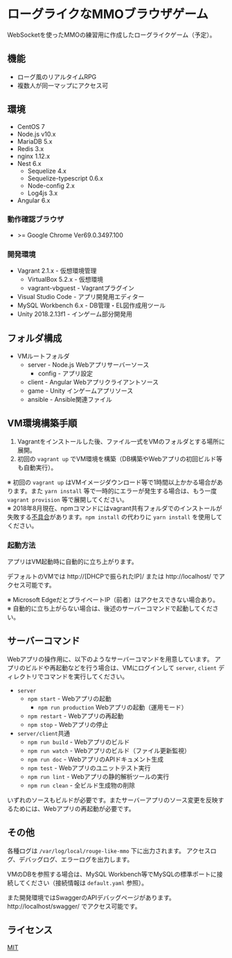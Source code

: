 # ローグライクなMMOブラウザゲーム
WebSocketを使ったMMOの練習用に作成したローグライクゲーム（予定）。

## 機能
* ローグ風のリアルタイムRPG
* 複数人が同一マップにアクセス可

## 環境
* CentOS 7
* Node.js v10.x
* MariaDB 5.x
* Redis 3.x
* nginx 1.12.x
* Nest 6.x
    * Sequelize 4.x
    * Sequelize-typescript 0.6.x
    * Node-config 2.x
    * Log4js 3.x
* Angular 6.x

### 動作確認ブラウザ
* &gt;= Google Chrome Ver69.0.3497.100

### 開発環境
* Vagrant 2.1.x - 仮想環境管理
    * VirtualBox 5.2.x - 仮想環境
    * vagrant-vbguest - Vagrantプラグイン
* Visual Studio Code - アプリ開発用エディター
* MySQL Workbench 6.x - DB管理・EL図作成用ツール
* Unity 2018.2.13f1 - インゲーム部分開発用

## フォルダ構成
* VMルートフォルダ
    * server - Node.js Webアプリサーバーソース
        * config - アプリ設定
    * client - Angular Webアプリクライアントソース
    * game - Unity インゲームアプリソース
    * ansible - Ansible関連ファイル

## VM環境構築手順
1. Vagrantをインストールした後、ファイル一式をVMのフォルダとする場所に展開。
2. 初回の `vagrant up` でVM環境を構築（DB構築やWebアプリの初回ビルド等も自動実行）。

※ 初回の `vagrant up` はVMイメージダウンロード等で1時間以上かかる場合があります。また `yarn install` 等で一時的にエラーが発生する場合は、もう一度 `vagrant provision` 等で展開してください。  
※ 2018年8月現在、npmコマンドにはvagrant共有フォルダでのインストールが失敗する[不具合](https://github.com/npm/npm/issues/20605)があります。`npm install` の代わりに `yarn install` を使用してください。

### 起動方法
アプリはVM起動時に自動的に立ち上がります。

デフォルトのVMでは http://[DHCPで振られたIP]/ または http://localhost/ でアクセス可能です。

※ Microsoft EdgeだとプライベートIP（前者）はアクセスできない場合あり。  
※ 自動的に立ち上がらない場合は、後述のサーバーコマンドで起動してください。

## サーバーコマンド
Webアプリの操作用に、以下のようなサーバーコマンドを用意しています。
アプリのビルドや再起動などを行う場合は、VMにログインして `server`, `client` ディレクトリでコマンドを実行してください。

* `server`
    * `npm start` - Webアプリの起動
        * `npm run production` Webアプリの起動（運用モード）
    * `npm restart` - Webアプリの再起動
    * `npm stop` - Webアプリの停止
* `server/client`共通
    * `npm run build` - Webアプリのビルド
    * `npm run watch` - Webアプリのビルド（ファイル更新監視）
    * `npm run doc` - WebアプリのAPIドキュメント生成
    * `npm test` - Webアプリのユニットテスト実行
    * `npm run lint` - Webアプリの静的解析ツールの実行
    * `npm run clean` - 全ビルド生成物の削除

いずれのソースもビルドが必要です。またサーバーアプリのソース変更を反映するためには、Webアプリの再起動が必要です。

## その他
各種ログは `/var/log/local/rouge-like-mmo` 下に出力されます。
アクセスログ、デバッグログ、エラーログを出力します。

VMのDBを参照する場合は、MySQL Workbench等でMySQLの標準ポートに接続してください（接続情報は `default.yaml` 参照）。

また開発環境ではSwaggerのAPIデバッグページがあります。 http://localhost/swagger/ でアクセス可能です。

## ライセンス
[MIT](https://github.com/ktanakaj/rouge-like-mmo/blob/master/LICENSE)
